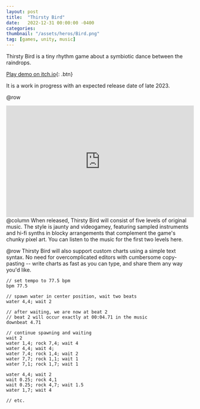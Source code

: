 ```yaml
---
layout: post
title:  "Thirsty Bird"
date:   2022-12-31 00:00:00 -0400
categories: 
thumbnail: "/assets/heros/Bird.png"
tag: [games, unity, music]
---
```

Thirsty Bird is a tiny rhythm game about a symbiotic dance between the raindrops.

[Play demo on itch.io](https://bgsulz.itch.io/bird){: .btn}

It is a work in progress with an expected release date of late 2023.

@row
<iframe width="100%" height="300" scrolling="no" frameborder="no" allow="autoplay" src="https://w.soundcloud.com/player/?url=https%3A//api.soundcloud.com/playlists/1640341378&color=%236c6c73&auto_play=false&hide_related=false&show_comments=true&show_user=true&show_reposts=false&show_teaser=true&visual=true"></iframe>
@column
When released, Thirsty Bird will consist of five levels of original music. The style is jaunty and videogamey, featuring sampled instruments and hi-fi synths in blocky arrangements that complement the game's chunky pixel art. You can listen to the music for the first two levels here.

@row
Thirsty Bird will also support custom charts using a simple text syntax. No need for overcomplicated editors with cumbersome copy-pasting -- write charts as fast as you can type, and share them any way you'd like.

```
// set tempo to 77.5 bpm
bpm 77.5

// spawn water in center position, wait two beats
water 4,4; wait 2

// after waiting, we are now at beat 2
// beat 2 will occur exactly at 00:04.71 in the music
downbeat 4.71

// continue spawning and waiting
wait 2
water 1,4; rock 7,4; wait 4
water 4,4; wait 4;
water 7,4; rock 1,4; wait 2
water 7,7; rock 1,1; wait 1
water 7,1; rock 1,7; wait 1

water 4,4; wait 2
wait 0.25; rock 4,1
wait 0.25; rock 4,7; wait 1.5
water 1,7; wait 4

// etc.
```